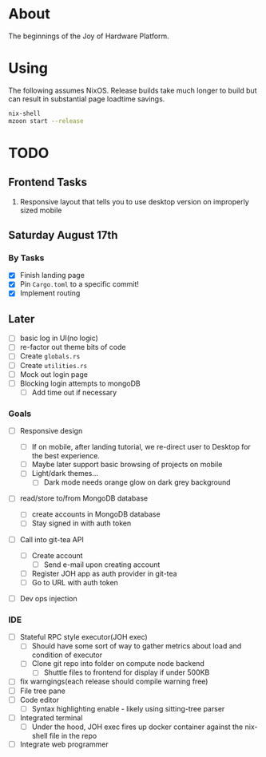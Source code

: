 # About

The beginnings of the Joy of Hardware Platform.

# Using

The following assumes NixOS. Release builds take much longer to build
but can result in substantial page loadtime savings.

```bash
nix-shell
mzoon start --release
```

# TODO

## Frontend Tasks

1. Responsive layout that tells you to use desktop version on improperly sized mobile

## Saturday August 17th

### By Tasks

- [x] Finish landing page
- [x] Pin `Cargo.toml` to a specific commit!
- [x] Implement routing

## Later
- [ ] basic log in UI(no logic)
- [ ] re-factor out theme bits of code
- [ ] Create `globals.rs`
- [ ] Create `utilities.rs`
- [ ] Mock out login page
- [ ] Blocking login attempts to mongoDB
  - [ ] Add time out if necessary

### Goals

- [ ] Responsive design
  - [ ] If on mobile, after landing tutorial, we re-direct user to Desktop for the best experience.
  - [ ] Maybe later support basic browsing of projects on mobile
  - [ ] Light/dark themes...
    - [ ] Dark mode needs orange glow on dark grey background
- [ ] read/store to/from MongoDB database
   - [ ] create accounts in MongoDB database
   - [ ] Stay signed in with auth token
- [ ] Call into git-tea API
  - [ ] Create account
    - [ ] Send e-mail upon creating account
  - [ ] Register JOH app as auth provider in git-tea
  - [ ] Go to URL with auth token
- [ ] Dev ops injection


### IDE

- [ ] Stateful RPC style executor(JOH exec)
  - [ ] Should have some sort of way to gather metrics about load and condition of executor
  - [ ] Clone git repo into folder on compute node backend
    - [ ] Shuttle files to frontend for display if under 500KB
- [ ] fix warngings(each release should compile warning free)
- [ ] File tree pane
- [ ] Code editor
  - [ ] Syntax highlighting enable - likely using sitting-tree parser
- [ ] Integrated terminal
  - [ ] Under the hood, JOH exec fires up docker container against the nix-shell file in the repo
- [ ] Integrate web programmer
